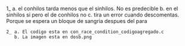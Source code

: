 <a>  1_ a. el conhilos tarda menos que el sinhilos. No es predecible
        b. en el sinhilos si pero el de conhilos no
        c. tira un error cuando descomentas. Porque se espera un bloque de sangria despues del para

    2_ a. El codigo esta en con_race_condition_codigoagregado.c
       b. La imagen esta en dosb.png
